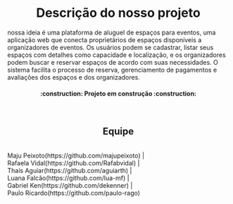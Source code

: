 <h1 align="center"> Descrição do nosso projeto </h1>
nossa ideia é uma plataforma de aluguel de espaços para eventos, uma aplicação web que conecta proprietários de espaços disponíveis a organizadores de eventos. Os usuários podem se cadastrar, listar seus espaços com detalhes como capacidade e localização, e os organizadores podem buscar e reservar espaços de acordo com suas necessidades. O sistema facilita o processo de reserva, gerenciamento de pagamentos e avaliações dos espaços e dos organizadores.
<h4 align="center"> 
    :construction:  Projeto em construção  :construction:
</h4>
<br>
<h2 align="center"> Equipe </h2>
<br>Maju Peixoto(https://github.com/majupeixoto) | <br>Rafaela Vidal(https://github.com/Rafabvidal) | <br>Thaís Aguiar(https://github.com/aguiarth) | <br>Luana Falcão(https://github.com/lua-mf) | <br>Gabriel Ken(https://github.com/dekenner) | <br>Paulo Ricardo(https://github.com/paulo-rago)
